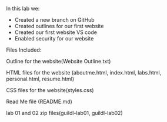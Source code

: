 In this lab we:



* Created a new branch on GitHub
* Created outlines for our first website
* Created our first website VS code
* Enabled security for our website





Files Included:

Outline for the website(Website Outline.txt)

HTML files for the website (aboutme.html, index.html, labs.html, personal.html, resume.html)

CSS files for the website(styles.css)

Read Me file (README.md)

lab 01 and 02 zip files(guildl-lab01, guildl-lab02)


